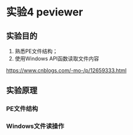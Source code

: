 # 实验4 peviewer

## 实验目的

1. 熟悉PE文件结构；
2. 使用Windows API函数读取文件内容

https://www.cnblogs.com/-mo-/p/12659333.html

##  实验原理

### PE文件结构

### Windows文件读操作



 

 

 

 